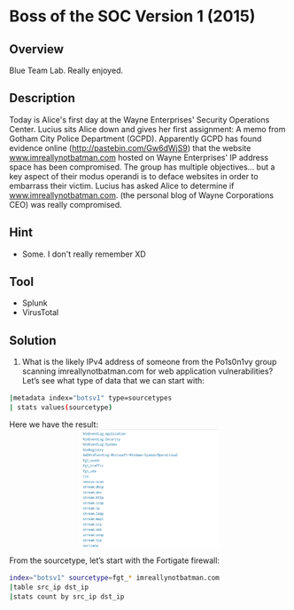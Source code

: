 # Boss of the SOC Version 1 (2015) #
 
## Overview ##
Blue Team Lab. Really enjoyed.
 
## Description ##  

Today is Alice's first day at the Wayne Enterprises' Security Operations Center. Lucius sits Alice down and gives her first assignment: A memo from Gotham City Police Department (GCPD). Apparently GCPD has found evidence online (http://pastebin.com/Gw6dWjS9) that the website www.imreallynotbatman.com hosted on Wayne Enterprises' IP address space has been compromised. The group has multiple objectives... but a key aspect of their modus operandi is to deface websites in order to embarrass their victim. Lucius has asked Alice to determine if www.imreallynotbatman.com. (the personal blog of Wayne Corporations CEO) was really compromised.

## Hint ##  
- Some. I don't really remember XD

## Tool ##
- Splunk
- VirusTotal

## Solution ##
1. What is the likely IPv4 address of someone from the Po1s0n1vy group scanning imreallynotbatman.com for web application vulnerabilities?  
Let’s see what type of data that we can start with:
```bash
|metadata index="botsv1" type=sourcetypes 
| stats values(sourcetype)
```
Here we have the result:  
<img src="image/image.png" alt="Cool" style="display: block; margin-left: auto; margin-right: auto; width: 50%;" />

From the sourcetype, let’s start with the Fortigate firewall:  
```bash
index="botsv1" sourcetype=fgt_* imreallynotbatman.com 
|table src_ip dst_ip
|stats count by src_ip dst_ip
```  




